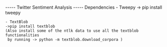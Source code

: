 


----- Twitter Sentiment Analysis -----
Dependencies 
    - Tweepy
    -> pip install tweepy
    
    - TextBlob
    ->pip install textblob 
    (Also install some of the ntlk data to use all the textblob functionalities 
     by running -> python -m textblob.download_corpora )